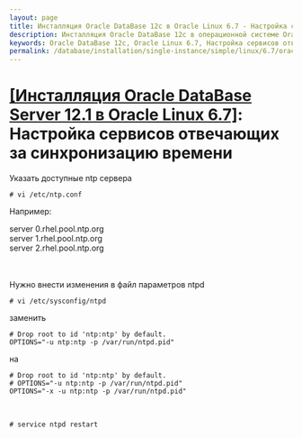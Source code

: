 ```yaml
---
layout: page
title: Инсталляция Oracle DataBase 12c в Oracle Linux 6.7 - Настройка сервисов отвечающих за синхронизацию времени
description: Инсталляция Oracle DataBase 12c в операционной системе Oracle Linux 6.7 - Настройка сервисов отвечающих за синхронизацию времени
keywords: Oracle DataBase 12c, Oracle Linux 6.7, Настройка сервисов отвечающих за синхронизацию времени
permalink: /database/installation/single-instance/simple/linux/6.7/oracle/12.1/setup-actual-time/
---
```


# <a href="/database/installation/single-instance/simple/linux/6.7/oracle/12.1/">[Инсталляция Oracle DataBase Server 12.1 в Oracle Linux 6.7]</a>: Настройка сервисов отвечающих за синхронизацию времени

Указать доступные ntp сервера

    # vi /etc/ntp.conf

Например:

server 0.rhel.pool.ntp.org<br/>
server 1.rhel.pool.ntp.org<br/>
server 2.rhel.pool.ntp.org<br/>

<br/><br/>
Нужно внести изменения в файл параметров ntpd

    # vi /etc/sysconfig/ntpd

заменить

    # Drop root to id 'ntp:ntp' by default.
    OPTIONS="-u ntp:ntp -p /var/run/ntpd.pid"

на

    # Drop root to id 'ntp:ntp' by default.
    # OPTIONS="-u ntp:ntp -p /var/run/ntpd.pid"
    OPTIONS="-x -u ntp:ntp -p /var/run/ntpd.pid"

<br/>

    # service ntpd restart
